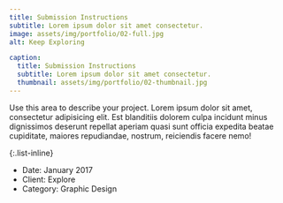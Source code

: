 ```yaml
---
title: Submission Instructions
subtitle: Lorem ipsum dolor sit amet consectetur.
image: assets/img/portfolio/02-full.jpg
alt: Keep Exploring

caption:
  title: Submission Instructions
  subtitle: Lorem ipsum dolor sit amet consectetur.
  thumbnail: assets/img/portfolio/02-thumbnail.jpg
---
```

Use this area to describe your project. Lorem ipsum dolor sit amet, consectetur adipisicing elit. Est blanditiis dolorem culpa incidunt minus dignissimos deserunt repellat aperiam quasi sunt officia expedita beatae cupiditate, maiores repudiandae, nostrum, reiciendis facere nemo!

{:.list-inline}
- Date: January 2017
- Client: Explore
- Category: Graphic Design

